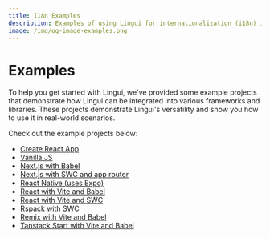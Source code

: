 ```yaml
---
title: I18n Examples
description: Examples of using Lingui for internationalization (i18n) in various frameworks and libraries
image: /img/og-image-examples.png
---
```


# Examples

To help you get started with Lingui, we've provided some example projects that demonstrate how Lingui can be integrated into various frameworks and libraries. These projects demonstrate Lingui's versatility and show you how to use it in real-world scenarios.

Check out the example projects below:

- [Create React App](https://github.com/lingui/js-lingui/tree/main/examples/create-react-app)
- [Vanilla JS](https://github.com/lingui/js-lingui/tree/main/examples/js)
- [Next.js with Babel](https://github.com/lingui/js-lingui/tree/main/examples/nextjs-babel)
- [Next.js with SWC and app router](https://github.com/lingui/js-lingui/tree/main/examples/nextjs-swc)
- [React Native (uses Expo)](https://github.com/lingui/js-lingui/tree/main/examples/react-native)
- [React with Vite and Babel](https://github.com/lingui/js-lingui/tree/main/examples/vite-project-react-babel)
- [React with Vite and SWC](https://github.com/lingui/js-lingui/tree/main/examples/vite-project-react-swc)
- [Rspack with SWC](https://github.com/lingui/js-lingui/tree/main/examples/rspack)
- [Remix with Vite and Babel](https://github.com/lingui/js-lingui/tree/main/examples/remix-vite-babel)
- [Tanstack Start with Vite and Babel](https://github.com/lingui/js-lingui/tree/main/examples/tanstack-start)
